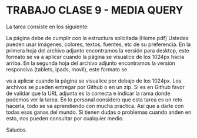 # TRABAJO CLASE 9 - MEDIA QUERY

La tarea consiste en los siguiente:

La página debe de cumplir con la estructura solicitada (Home.pdf)
Ustedes pueden usar imágenes, colores, textos, fuentes, etc de su preferencia.
En la primera hoja del archivo adjunto encontramos la versión para desktop, este formato se va a aplicar cuando la página se visualice de los 1024px hacía arriba.
En la segunda hoja del archivo adjunto encontramos la versión responsiva (tablets, ipads, movil), este formato se

va a aplicar cuando la página se visualice por debajo de los 1024px.
Los archivos se pueden entregar por Github o en un zip. Si es en Github favor de validar que la URL adjunta es la correcta e indicar la rama donde podemos ver la tarea.
En lo personal considero que esta tarea es un reto hacerla, todo se va aprendiendo con mucha practica. Así que a darle con todas esas ganas del mundo.
Si tienen dudas o problemas cuando anden en esto, nos pueden consultar por cualquier medio.

Saludos.
